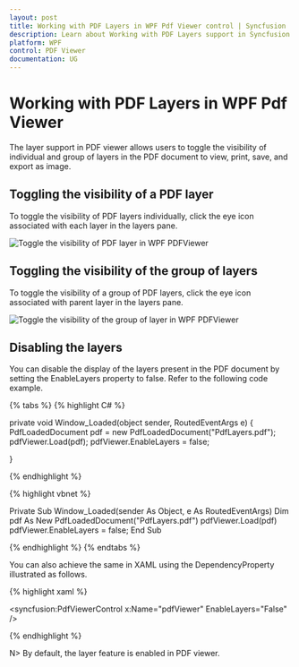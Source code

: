 ```yaml
---
layout: post
title: Working with PDF Layers in WPF Pdf Viewer control | Syncfusion
description: Learn about Working with PDF Layers support in Syncfusion Essential Studio WPF Pdf Viewer control, its elements and more.
platform: WPF
control: PDF Viewer
documentation: UG
---
```


# Working with PDF Layers in WPF Pdf Viewer

The layer support in PDF viewer allows users to toggle the visibility of individual and group of layers in the PDF document to view, print, save, and export as image.

## Toggling the visibility of a PDF layer

To toggle the visibility of PDF layers individually, click the eye icon associated with each layer in the layers pane. 

![Toggle the visibility of PDF layer in WPF PDFViewer](Layers_images/Layers_img1.png)

## Toggling the visibility of the group of layers

To toggle the visibility of a group of PDF layers, click the eye icon associated with parent layer in the layers pane.  

![Toggle the visibility of the group of layer in WPF PDFViewer](Layers_images/Layers_img2.png)

## Disabling the layers

You can disable the display of the layers present in the PDF document by setting the EnableLayers property to false. Refer to the following code example.

{% tabs %}
{% highlight C# %}

private void Window_Loaded(object sender, RoutedEventArgs e)
{
    PdfLoadedDocument pdf = new PdfLoadedDocument("PdfLayers.pdf");
    pdfViewer.Load(pdf);
    pdfViewer.EnableLayers = false;

}

{% endhighlight %}


{% highlight vbnet %}

Private Sub Window_Loaded(sender As Object, e As RoutedEventArgs)
    Dim pdf As New PdfLoadedDocument("PdfLayers.pdf")
    pdfViewer.Load(pdf) 
    pdfViewer.EnableLayers = false;
End Sub

{% endhighlight %}
{% endtabs %}


You can also achieve the same in XAML using the DependencyProperty illustrated as follows.


{% highlight xaml %}

<syncfusion:PdfViewerControl x:Name="pdfViewer" EnableLayers="False" />

{% endhighlight %}

N> By default, the layer feature is enabled in PDF viewer.
